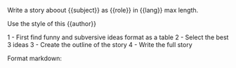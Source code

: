 
Write a story aboout {{subject}} as {{role}} in {{lang}} max length.

Use the style of this {{author}}

1 - First find funny and subversive ideas format as a table
2 - Select the best 3 ideas
3 - Create the outline of the story 
4 - Write the full story

Format markdown:

<ideas/>
<outline/>
<story/>

